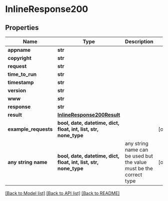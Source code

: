 # InlineResponse200


## Properties
Name | Type | Description | Notes
------------ | ------------- | ------------- | -------------
**appname** | **str** |  | 
**copyright** | **str** |  | 
**request** | **str** |  | 
**time_to_run** | **str** |  | 
**timestamp** | **str** |  | 
**version** | **str** |  | 
**www** | **str** |  | 
**response** | **str** |  | 
**result** | [**InlineResponse200Result**](InlineResponse200Result.md) |  | 
**example_requests** | **bool, date, datetime, dict, float, int, list, str, none_type** |  | [optional] 
**any string name** | **bool, date, datetime, dict, float, int, list, str, none_type** | any string name can be used but the value must be the correct type | [optional]

[[Back to Model list]](../README.md#documentation-for-models) [[Back to API list]](../README.md#documentation-for-api-endpoints) [[Back to README]](../README.md)


